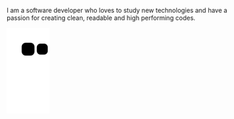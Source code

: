 I am a software developer who loves to study
new technologies and have a passion for
creating clean, readable and high performing
codes.

![Snake animation](https://github.com/rafaballerini/rafaballerini/blob/output/github-contribution-grid-snake.svg)

<!--
**ERossatto/ERossatto** is a ✨ _special_ ✨ repository because its `README.md` (this file) appears on your GitHub profile.

Here are some ideas to get you started:

- 🔭 I’m currently working on ...
- 🌱 I’m currently learning ...
- 👯 I’m looking to collaborate on ...
- 🤔 I’m looking for help with ...
- 💬 Ask me about ...
- 📫 How to reach me: ...
- 😄 Pronouns: ...
- ⚡ Fun fact: ...
-->
